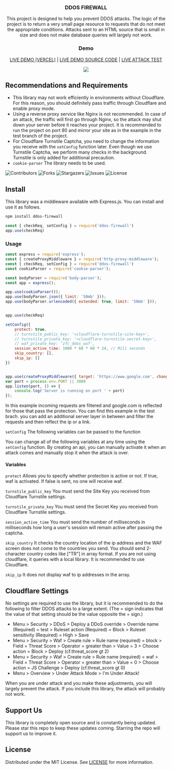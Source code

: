 <br />
<p align="center">
<h3 align="center">DDOS FIREWALL</h3>

<p align="center">
    This project is designed to help you prevent DDOS attacks. The logic of the project is to return a very small page
    resource to requests that do not meet the appropriate conditions. Attacks sent to an HTML source that is small in
    size and does not make database queries will largely not work.
</p>
</p>


<p align="center">
<h3 align="center">Demo</h3>
<p align="center">
    <a href="https://ddos-firewall-demo.zfc.com.tr/" target="_blank">LIVE DEMO (VERCEL)</a> |
    <a href="https://github.com/zfcsoftware/ddos-firewall/tree/test" target="_blank">LIVE DEMO SOURCE CODE</a> | <a href="https://www.youtube.com/embed/oTXEEwluc5c?si=cf5qUrxfbkXEDkmU" target="_blank">LIVE ATTACK TEST</a>
</p>
<p align="center">
<img src="https://raw.githubusercontent.com/zfcsoftware/ddos-firewall/main/src/waf/demo.gif"></img>
</p>
</p>

## Recommendations and Requirements

- This library may not work efficiently in environments without Cloudflare. For this reason, you should definitely pass traffic through Cloudflare and enable proxy mode.
- Using a reverse proxy service like Nginx is not recommended. In case of an attack, the traffic will first go through Nginx, so the attack may shut down your server before it reaches your project. It is recommended to run the project on port 80 and mirror your site as in the example in the test branch of the project.
- For Cloudflare Turnstile Captcha, you need to change the information you receive with the `setConfig` function later. Even though we use Turnstile Captcha, we perform many checks in the background. Turnstile is only added for additional precaution.
- `cookie-parser` The library needs to be used.


 ![Contributors](https://img.shields.io/github/contributors/zfcsoftware/ddos-firewall?color=dark-green) ![Forks](https://img.shields.io/github/forks/zfcsoftware/ddos-firewall?style=social) ![Stargazers](https://img.shields.io/github/stars/zfcsoftware/ddos-firewall?style=social) ![Issues](https://img.shields.io/github/issues/zfcsoftware/ddos-firewall) ![License](https://img.shields.io/github/license/zfcsoftware/ddos-firewall) 


## Install

This library was a middleware available with Express.js. You can install and use it as follows.

```bash
npm install ddos-firewall
```
```js
const { checkReq, setConfig } = require('ddos-firewall')
app.use(checkReq)
```

### Usage
```js
const express = require('express');
const { createProxyMiddleware } = require('http-proxy-middleware');
const { checkReq, setConfig } = require('ddos-firewall')
const cookieParser = require('cookie-parser');

const bodyParser = require('body-parser');
const app = express();

app.use(cookieParser());
app.use(bodyParser.json({ limit: '50mb' }));
app.use(bodyParser.urlencoded({ extended: true, limit: '50mb' }));


app.use(checkReq)

setConfig({
    protect: true,
    // turnstile_public_key: '<cloudflare-turnstile-site-key>',
    // turnstile_private_key: '<cloudflare-turnstile-secret-key>',
    // waf_private_key: 'zfc_ddos_waf',
    session_active_time: 1000 * 60 * 60 * 24, // Mili seconds
    skip_country: [],
    skip_ip: []
})


app.use(createProxyMiddleware({ target: 'https://www.google.com', changeOrigin: true }));
var port = process.env.PORT || 3000
app.listen(port, () => {
    console.log('Server is running on port ' + port)
});
```
In this example incoming requests are filtered and google.com is reflected for those that pass the protection. You can find this example in the test brach. you can add an additional server layer in between and filter the requests and then reflect the ip or a link.

`setConfig` The following variables can be passed to the function

You can change all of the following variables at any time using the `setConfig` function. By creating an api, you can manually activate it when an attack comes and manually stop it when the attack is over.


#### Variables

`protect` Allows you to specify whether protection is active or not. If true, waf is activated. If false is sent, no one will receive waf.

`turnstile_public_key` You must send the Site Key you received from Cloudflare Turnstile settings.

`turnstile_private_key` You must send the Secret Key you received from Cloudflare Turnstile settings.

`session_active_time` You must send the number of milliseconds in milliseconds how long a user's session will remain active after passing the captcha.

`skip_country` It checks the country location of the ip address and the WAF screen does not come to the countries you send. You should send 2-character country codes like ["TR"] in array format. If you are not using cloudflare, it queries with a local library. It is recommended to use Cloudflare. 

`skip_ip` It does not display waf to ip addresses in the array. 

## Cloudflare Settings
No settings are required to use the library, but it is recommended to do the following to filter DDOS attacks to a large extent.
(The = sign indicates that the value of that setting should be the value opposite the = sign.)

- Menu > Security > DDoS > Deploy a DDoS override > Override name (Required) = test > Ruleset action (Required) = Block > Ruleset sensitivity (Required) = High > Save
- Menu > Security > Waf > Create rule > Rule name (required) = block > Field = Threat Score > Operator = greater than > Value = 3 > Choose action = Block > Deploy 
(cf.threat_score gt 2)
- Menu > Security > Waf > Create rule > Rule name (required) = waf > Field = Threat Score > Operator = greater than > Value = 0 > Choose action = JS Challenge > Deploy 
(cf.threat_score gt 0)
- Menu > Overview > Under Attack Mode > I'm Under Attack!

When you are under attack and you make these adjustments, you will largely prevent the attack. If you include this library, the attack will probably not work.
## Support Us

This library is completely open source and is constantly being updated. Please star this repo to keep these updates coming. Starring the repo will support us to improve it.

## License

Distributed under the MIT License. See [LICENSE](https://github.com/zfcsoftware/ddos-firewall/blob/main/LICENSE.md) for more information.
